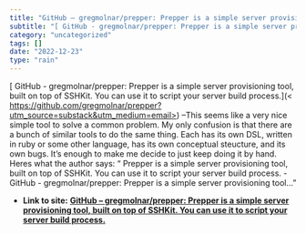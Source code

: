 ```yaml
---
title: "GitHub – gregmolnar/prepper: Prepper is a simple server provisioning tool, built on top of SSHKit. You can use it to script your server build process."
subtitle: "[ GitHub - gregmolnar/prepper: Prepper is a simple server provisioning tool,"
category: "uncategorized"
tags: []
date: "2022-12-23"
type: "rain"
---
```

[ GitHub - gregmolnar/prepper: Prepper is a simple server provisioning tool,
built on top of SSHKit. You can use it to script your server build process.](<
https://github.com/gregmolnar/prepper?utm_source=substack&utm_medium=email>)
–This seems like a very nice simple tool to solve a common problem. My only
confusion is that there are a bunch of similar tools to do the same thing.
Each has its own DSL, written in ruby or some other language, has its own
conceptual steucture, and its own bugs. It’s enough to make me decide to just
keep doing it by hand. Heres what the author says: “ Prepper is a simple
server provisioning tool, built on top of SSHKit. You can use it to script
your server build process. - GitHub - gregmolnar/prepper: Prepper is a simple
server provisioning tool…”


* **Link to site:** **[GitHub – gregmolnar/prepper: Prepper is a simple server provisioning tool, built on top of SSHKit. You can use it to script your server build process.](None)**